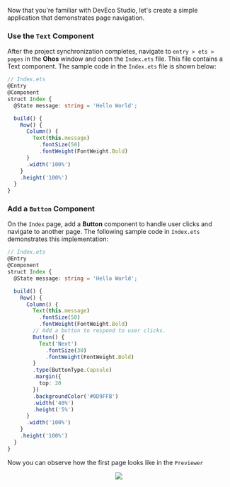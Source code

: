 ​Now that you're familiar with DevEco Studio, let's create a simple application that demonstrates page navigation.
### Use the `Text` Component
​After the project synchronization completes, navigate to `entry > ets > pages` in the **Ohos** window and open the `Index.ets` file. This file contains a Text component. The sample code in the `Index.ets` file is shown below:​
```typescript
// Index.ets
@Entry
@Component
struct Index {
  @State message: string = 'Hello World';

  build() {
    Row() {
      Column() {
        Text(this.message)
          .fontSize(50)
          .fontWeight(FontWeight.Bold)
      }
      .width('100%')
    }
    .height('100%')
  }
}
```
### Add a `Button` Component
On the `Index` page, add a **Button** component to handle user clicks and navigate to another page. The following sample code in `Index.ets` demonstrates this implementation:

```typescript
// Index.ets
@Entry
@Component
struct Index {
  @State message: string = 'Hello World';

  build() {
    Row() {
      Column() {
        Text(this.message)
          .fontSize(50)
          .fontWeight(FontWeight.Bold)
        // Add a button to respond to user clicks.
        Button() {
          Text('Next')
            .fontSize(30)
            .fontWeight(FontWeight.Bold)
        }
        .type(ButtonType.Capsule)
        .margin({
          top: 20
        })
        .backgroundColor('#0D9FFB')
        .width('40%')
        .height('5%')
      }
      .width('100%')
    }
    .height('100%')
  }
}
```
Now you can observe how the first page looks like in the `Previewer`
<div style="text-align:center">
    <img src='../images/image21.png'>
</div> 